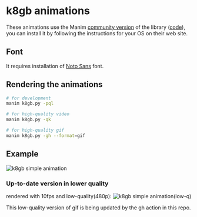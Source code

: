 # k8gb animations

These animations use the Manim [community version](https://www.manim.community/) of the library ([code](https://github.com/ManimCommunity/manim)),
you can install it by following the instructions for your OS on their web site.

## Font
It requires installation of [Noto Sans](https://fonts.google.com/noto/specimen/Noto+Sans) font.

## Rendering the animations

```bash
# for development
manim k8gb.py -pql

# for high-quality video
manim k8gb.py -qk

# for high-quality gif
manim k8gb.py -gh --format=gif
```

## Example

![k8gb simple animation](https://github.com/jkremser/k8gb-manim/raw/master/example/k8gb.gif)

### Up-to-date version in lower quality

rendered with 10fps and low-quality(480p):
![k8gb simple animation(low-q)](https://github.com/jkremser/k8gb-manim/raw/master/example/k8gb-low-q.gif)

This low-quality version of gif is being updated by the gh action in this repo.
